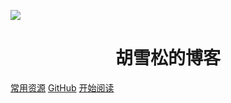 <p align="center">

![](https://tva1.sinaimg.cn/large/007S8ZIlly1gevo3aqmrij307709q3z1.jpg)
</p>
<h1 align="center">胡雪松的博客</h1>

[常用资源](https://shimo.im/docs/MuiACIg1HlYfVxrj/)
[GitHub](https://github.com/1017371914/lear)
[开始阅读](#docify-demo)



